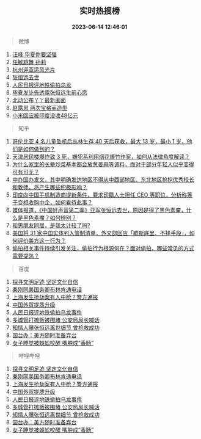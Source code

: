 <div align="center"><h2>实时热搜榜</h2><h4>2023-06-14 12:46:01</h4></div>

> 微博  

1. [汪峰 毕夏你要坚强](https://s.weibo.com/weibo?q=%E6%B1%AA%E5%B3%B0%20%E6%AF%95%E5%A4%8F%E4%BD%A0%E8%A6%81%E5%9D%9A%E5%BC%BA&t=31&band_rank=1&Refer=top)<br />
2. [任敏跳舞 孙莉](https://s.weibo.com/weibo?q=%E4%BB%BB%E6%95%8F%E8%B7%B3%E8%88%9E%20%E5%AD%99%E8%8E%89&t=31&band_rank=2&Refer=top)<br />
3. [杭州迎亚运风光片](https://s.weibo.com/weibo?q=%23%E6%9D%AD%E5%B7%9E%E8%BF%8E%E4%BA%9A%E8%BF%90%E9%A3%8E%E5%85%89%E7%89%87%23&t=31&band_rank=3&Refer=top)<br />
4. [张恒远去世](https://s.weibo.com/weibo?q=%23%E5%BC%A0%E6%81%92%E8%BF%9C%E5%8E%BB%E4%B8%96%23&t=31&band_rank=4&Refer=top)<br />
5. [人民日报评地铁偷拍乌龙](https://s.weibo.com/weibo?q=%23%E4%BA%BA%E6%B0%91%E6%97%A5%E6%8A%A5%E8%AF%84%E5%9C%B0%E9%93%81%E5%81%B7%E6%8B%8D%E4%B9%8C%E9%BE%99%23&t=31&band_rank=5&Refer=top)<br />
6. [毕夏发讣告透露张恒远生前心愿](https://s.weibo.com/weibo?q=%23%E6%AF%95%E5%A4%8F%E5%8F%91%E8%AE%A3%E5%91%8A%E9%80%8F%E9%9C%B2%E5%BC%A0%E6%81%92%E8%BF%9C%E7%94%9F%E5%89%8D%E5%BF%83%E6%84%BF%23&t=31&band_rank=6&Refer=top)<br />
7. [北动公布丫丫最新画面](https://s.weibo.com/weibo?q=%23%E5%8C%97%E5%8A%A8%E5%85%AC%E5%B8%83%E4%B8%AB%E4%B8%AB%E6%9C%80%E6%96%B0%E7%94%BB%E9%9D%A2%23&t=31&band_rank=7&Refer=top)<br />
8. [赵露思 两次宝格丽造型](https://s.weibo.com/weibo?q=%E8%B5%B5%E9%9C%B2%E6%80%9D%20%E4%B8%A4%E6%AC%A1%E5%AE%9D%E6%A0%BC%E4%B8%BD%E9%80%A0%E5%9E%8B&t=31&band_rank=8&Refer=top)<br />
9. [小米回应被印度没收48亿元](https://s.weibo.com/weibo?q=%23%E5%B0%8F%E7%B1%B3%E5%9B%9E%E5%BA%94%E8%A2%AB%E5%8D%B0%E5%BA%A6%E6%B2%A1%E6%94%B648%E4%BA%BF%E5%85%83%23&t=31&band_rank=9&Refer=top)<br />

> 知乎  

1. [哥伦比亚 4 名儿童坠机后丛林生存 40 天后获救，最大 13 岁，最小 1 岁，他们是如何做到的？](https://www.zhihu.com/question/605847291)<br />
2. [天津居民楼爆炸致 3 死，嫌犯系利用烟花爆竹作案，如何从法律角度解读？](https://www.zhihu.com/question/606506953)<br />
3. [为什么家里的长辈炒菜基本都会放葱姜蒜等调料，而对于部分年轻人似乎变得可有可无？](https://www.zhihu.com/question/605464337)<br />
4. [中办国办发文，其中明确发达地区不得从中西部地区、东北地区抢挖优秀校长和教师，将产生哪些积极影响？](https://www.zhihu.com/question/606427991)<br />
5. [印度向中国手机制造商提新条件，要求印籍人士担任 CEO 等职位，分析称等于变相收购中企，如何看待此事？](https://www.zhihu.com/question/606514618)<br />
6. [媒体报道，《中国好声音第二季》亚军张恒远去世，原因是得了黑色素瘤，什么是黑色素瘤？如何辨别？](https://www.zhihu.com/question/606511957)<br />
7. [和男朋友同居，是我太计较了吗?](https://www.zhihu.com/question/606007032)<br />
8. [美国将 31 家中国实体列入管制清单，外交部回应「歇斯底里、不择手段」，如何评价美方这一行为？](https://www.zhihu.com/question/606370209)<br />
9. [偷拍相关事件持续引发关注，偷拍行为根源何在？面对偷拍，哪些常见的方式需要提防？](https://www.zhihu.com/question/606509987)<br />

> 百度  

1. [探寻文明足迹 坚定文化自信](https://www.baidu.com/s?wd=%E6%8E%A2%E5%AF%BB%E6%96%87%E6%98%8E%E8%B6%B3%E8%BF%B9+%E5%9D%9A%E5%AE%9A%E6%96%87%E5%8C%96%E8%87%AA%E4%BF%A1&sa=fyb_news&rsv_dl=fyb_news)<br />
2. [秦刚同美国务卿布林肯通电话](https://www.baidu.com/s?wd=%E7%A7%A6%E5%88%9A%E5%90%8C%E7%BE%8E%E5%9B%BD%E5%8A%A1%E5%8D%BF%E5%B8%83%E6%9E%97%E8%82%AF%E9%80%9A%E7%94%B5%E8%AF%9D&sa=fyb_news&rsv_dl=fyb_news)<br />
3. [上海发生抢劫案有人中枪？警方通报](https://www.baidu.com/s?wd=%E4%B8%8A%E6%B5%B7%E5%8F%91%E7%94%9F%E6%8A%A2%E5%8A%AB%E6%A1%88%E6%9C%89%E4%BA%BA%E4%B8%AD%E6%9E%AA%EF%BC%9F%E8%AD%A6%E6%96%B9%E9%80%9A%E6%8A%A5&sa=fyb_news&rsv_dl=fyb_news)<br />
4. [中国外贸提质升级](https://www.baidu.com/s?wd=%E4%B8%AD%E5%9B%BD%E5%A4%96%E8%B4%B8%E6%8F%90%E8%B4%A8%E5%8D%87%E7%BA%A7&sa=fyb_news&rsv_dl=fyb_news)<br />
5. [人民日报评地铁偷拍乌龙事件](https://www.baidu.com/s?wd=%E4%BA%BA%E6%B0%91%E6%97%A5%E6%8A%A5%E8%AF%84%E5%9C%B0%E9%93%81%E5%81%B7%E6%8B%8D%E4%B9%8C%E9%BE%99%E4%BA%8B%E4%BB%B6&sa=fyb_news&rsv_dl=fyb_news)<br />
6. [多城管打摊贩被围堵 公安局局长喊话](https://www.baidu.com/s?wd=%E5%A4%9A%E5%9F%8E%E7%AE%A1%E6%89%93%E6%91%8A%E8%B4%A9%E8%A2%AB%E5%9B%B4%E5%A0%B5+%E5%85%AC%E5%AE%89%E5%B1%80%E5%B1%80%E9%95%BF%E5%96%8A%E8%AF%9D&sa=fyb_news&rsv_dl=fyb_news)<br />
7. [知情人曝张恒远离世细节 曾抢救成功](https://www.baidu.com/s?wd=%E7%9F%A5%E6%83%85%E4%BA%BA%E6%9B%9D%E5%BC%A0%E6%81%92%E8%BF%9C%E7%A6%BB%E4%B8%96%E7%BB%86%E8%8A%82+%E6%9B%BE%E6%8A%A2%E6%95%91%E6%88%90%E5%8A%9F&sa=fyb_news&rsv_dl=fyb_news)<br />
8. [国台办：美方随时准备弃台](https://www.baidu.com/s?wd=%E5%9B%BD%E5%8F%B0%E5%8A%9E%EF%BC%9A%E7%BE%8E%E6%96%B9%E9%9A%8F%E6%97%B6%E5%87%86%E5%A4%87%E5%BC%83%E5%8F%B0&sa=fyb_news&rsv_dl=fyb_news)<br />
9. [女子睡觉被蜈蚣咬醒 嘴肿成“香肠”](https://www.baidu.com/s?wd=%E5%A5%B3%E5%AD%90%E7%9D%A1%E8%A7%89%E8%A2%AB%E8%9C%88%E8%9A%A3%E5%92%AC%E9%86%92+%E5%98%B4%E8%82%BF%E6%88%90%E2%80%9C%E9%A6%99%E8%82%A0%E2%80%9D&sa=fyb_news&rsv_dl=fyb_news)<br />

> 哔哩哔哩  

1. [探寻文明足迹 坚定文化自信](https://www.baidu.com/s?wd=%E6%8E%A2%E5%AF%BB%E6%96%87%E6%98%8E%E8%B6%B3%E8%BF%B9+%E5%9D%9A%E5%AE%9A%E6%96%87%E5%8C%96%E8%87%AA%E4%BF%A1&sa=fyb_news&rsv_dl=fyb_news)<br />
2. [秦刚同美国务卿布林肯通电话](https://www.baidu.com/s?wd=%E7%A7%A6%E5%88%9A%E5%90%8C%E7%BE%8E%E5%9B%BD%E5%8A%A1%E5%8D%BF%E5%B8%83%E6%9E%97%E8%82%AF%E9%80%9A%E7%94%B5%E8%AF%9D&sa=fyb_news&rsv_dl=fyb_news)<br />
3. [上海发生抢劫案有人中枪？警方通报](https://www.baidu.com/s?wd=%E4%B8%8A%E6%B5%B7%E5%8F%91%E7%94%9F%E6%8A%A2%E5%8A%AB%E6%A1%88%E6%9C%89%E4%BA%BA%E4%B8%AD%E6%9E%AA%EF%BC%9F%E8%AD%A6%E6%96%B9%E9%80%9A%E6%8A%A5&sa=fyb_news&rsv_dl=fyb_news)<br />
4. [中国外贸提质升级](https://www.baidu.com/s?wd=%E4%B8%AD%E5%9B%BD%E5%A4%96%E8%B4%B8%E6%8F%90%E8%B4%A8%E5%8D%87%E7%BA%A7&sa=fyb_news&rsv_dl=fyb_news)<br />
5. [人民日报评地铁偷拍乌龙事件](https://www.baidu.com/s?wd=%E4%BA%BA%E6%B0%91%E6%97%A5%E6%8A%A5%E8%AF%84%E5%9C%B0%E9%93%81%E5%81%B7%E6%8B%8D%E4%B9%8C%E9%BE%99%E4%BA%8B%E4%BB%B6&sa=fyb_news&rsv_dl=fyb_news)<br />
6. [多城管打摊贩被围堵 公安局局长喊话](https://www.baidu.com/s?wd=%E5%A4%9A%E5%9F%8E%E7%AE%A1%E6%89%93%E6%91%8A%E8%B4%A9%E8%A2%AB%E5%9B%B4%E5%A0%B5+%E5%85%AC%E5%AE%89%E5%B1%80%E5%B1%80%E9%95%BF%E5%96%8A%E8%AF%9D&sa=fyb_news&rsv_dl=fyb_news)<br />
7. [知情人曝张恒远离世细节 曾抢救成功](https://www.baidu.com/s?wd=%E7%9F%A5%E6%83%85%E4%BA%BA%E6%9B%9D%E5%BC%A0%E6%81%92%E8%BF%9C%E7%A6%BB%E4%B8%96%E7%BB%86%E8%8A%82+%E6%9B%BE%E6%8A%A2%E6%95%91%E6%88%90%E5%8A%9F&sa=fyb_news&rsv_dl=fyb_news)<br />
8. [国台办：美方随时准备弃台](https://www.baidu.com/s?wd=%E5%9B%BD%E5%8F%B0%E5%8A%9E%EF%BC%9A%E7%BE%8E%E6%96%B9%E9%9A%8F%E6%97%B6%E5%87%86%E5%A4%87%E5%BC%83%E5%8F%B0&sa=fyb_news&rsv_dl=fyb_news)<br />
9. [女子睡觉被蜈蚣咬醒 嘴肿成“香肠”](https://www.baidu.com/s?wd=%E5%A5%B3%E5%AD%90%E7%9D%A1%E8%A7%89%E8%A2%AB%E8%9C%88%E8%9A%A3%E5%92%AC%E9%86%92+%E5%98%B4%E8%82%BF%E6%88%90%E2%80%9C%E9%A6%99%E8%82%A0%E2%80%9D&sa=fyb_news&rsv_dl=fyb_news)<br />
